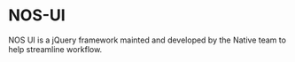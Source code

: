 NOS-UI
======

NOS UI is a jQuery framework mainted and developed by the Native team to help streamline workflow.